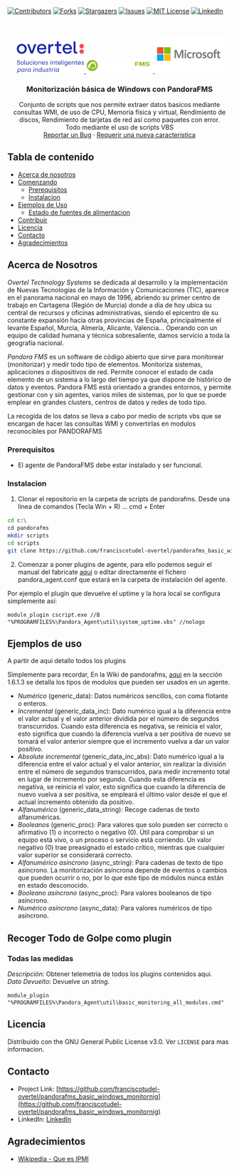 <!-- PROJECT SHIELDS -->
<!--
*** I'm using markdown "reference style" links for readability.
*** Reference links are enclosed in brackets [ ] instead of parentheses ( ).
*** See the bottom of this document for the declaration of the reference variables
*** for contributors-url, forks-url, etc. This is an optional, concise syntax you may use.
*** https://www.markdownguide.org/basic-syntax/#reference-style-links
-->
[![Contributors][contributors-shield]][contributors-url]
[![Forks][forks-shield]][forks-url]
[![Stargazers][stars-shield]][stars-url]
[![Issues][issues-shield]][issues-url]
[![MIT License][license-shield]][license-url]
[![LinkedIn][linkedin-shield]][linkedin-url]



<!-- PROJECT LOGO -->
<br />
<p align="center">
  <a href="https://www.overtel.com">
    <img src="images/overtel-logo.png" alt="Logo Overtel" width="30%" height="30%">
  </a>
  <a href="https://pandorafms.com/">
    <img src="images/pandorafms-logo.png" alt="Logo PandoraFMS" width="30%" height="30%">
  </a>
  <a href="https://www.microsoft.com/">
    <img src="images/microsoft-logo.jpg" alt="Logo Microsoft" width="30%" height="30%">
  </a>
  

  <h3 align="center">Monitorización básica de Windows con PandoraFMS</h3>

  <p align="center">
    Conjunto de scripts que nos permite extraer datos basicos mediante consultas WMI, de uso de CPU, Memoria física y virtual, Rendimiento de discos, Rendimiento de tarjetas de red así como paquetes con error.<br>
	Todo mediante el uso de scripts VBS
    <br />
    <a href="https://github.com/franciscotudel-overtel/pandorafms_basic_windows_monitornig/issues">Reportar un Bug</a>
    ·
    <a href="https://github.com/franciscotudel-overtel/pandorafms_basic_windows_monitornig/issues">Requerir una nueva caracteristica</a>
  </p>
</p>



<!-- TABLE OF CONTENTS -->
## Tabla de contenido

* [Acerca de nosotros](#Acerca-de-nosotros)
* [Comenzando](#Comenzando)
  * [Prerequisitos](#Prerequisitos)
  * [Instalacion](#Instalacion)
* [Ejemplos de Uso](#Ejemplos-de-uso)
  * [Estado de fuentes de alimentacion](#Estado-de-fuentes-de-alimentacion)
* [Contribuir](#contribuir)
* [Licencia](#licencia)
* [Contacto](#contacto)
* [Agradecimientos](#agradecimientos)



<!-- Sobre el proyecto -->
## Acerca de Nosotros
*Overtel Technology Systems* se dedicada al desarrollo y la implementación de Nuevas Tecnologías de la Información y Comunicaciones (TIC), aparece en el panorama nacional en mayo de 1996, abriendo su primer centro de trabajo en Cartagena (Región de Murcia) donde a día de hoy ubica su central de recursos y oficinas administrativas, siendo el epicentro de su constante expansión hacia otras provincias de España, principalmente el levante Español, Murcia, Almería, Alicante, Valencia…
Operando con un equipo de calidad humana y técnica sobresaliente, damos servicio a toda la geografía nacional.

*Pandora FMS* es un software de código abierto que sirve para monitorear (monitorizar) y medir todo tipo de elementos. Monitoriza sistemas, aplicaciones o dispositivos de red. Permite conocer el estado de cada elemento de un sistema a lo largo del tiempo ya que dispone de histórico de datos y eventos. Pandora FMS está orientado a grandes entornos, y permite gestionar con y sin agentes, varios miles de sistemas, por lo que se puede emplear en grandes clusters, centros de datos y redes de todo tipo.

La recogida de los datos se lleva a cabo por medio de scripts vbs que se encargan de hacer las consultas WMI y convertirlas en modulos reconocibles por PANDORAFMS


<!-- COMENZANDO -->


### Prerequisitos

* El agente de PandoraFMS debe estar instalado y ser funcional.

### Instalacion

1. Clonar el repositorio en la carpeta de scripts de pandorafms. Desde una linea de comandos (Tecla Win + R) ... cmd + Enter
```sh
cd c:\
cd pandorafms
mkdir scripts
cd scripts
git clone https://github.com/franciscotudel-overtel/pandorafms_basic_windows_monitornig
```

2. Comenzar a poner plugins de agente, para ello podemos seguir el manual del fabricate [aqui][plugins-agente] o editar directamente el fichero pandora_agent.conf que estará en la carpeta de instalación del agente. 

Por ejemplo el plugin que devuelve el uptime y la hora local se configura simplemente así:
```
module_plugin cscript.exe //B "%PROGRAMFILES%\Pandora_Agent\util\system_uptime.vbs" //nologo
```


<!-- USAGE EXAMPLES -->
## Ejemplos de uso

A partir de aqui detallo todos los plugins

Simplemente para recordar, En la Wiki de pandorafms, [aqui](https://pandorafms.com/docs/index.php?title=Pandora:Documentation_es:Configuracion_Agentes#module_type_.3Ctipo.3E) en la sección 1.6.1.3 se detalla los tipos de modulos que pueden ser usados en un agente.

- *Numérico* (generic_data): Datos numéricos sencillos, con coma flotante o enteros.
- *Incremental* (generic_data_inc): Dato numérico igual a la diferencia entre el valor actual y el valor anterior dividida por el número de segundos transcurridos. Cuando esta diferencia es negativa, se reinicia el valor, esto significa que cuando la diferencia vuelva a ser positiva de nuevo se tomará el valor anterior siempre que el incremento vuelva a dar un valor positivo.
- *Absolute incremental* (generic_data_inc_abs): Dato numérico igual a la diferencia entre el valor actual y el valor anterior, sin realizar la división entre el número de segundos transcurridos, para medir incremento total en lugar de incremento por segundo. Cuando esta diferencia es negativa, se reinicia el valor, esto significa que cuando la diferencia de nuevo vuelva a ser positiva, se empleará el último valor desde el que el actual incremento obtenido da positivo.
- *Alfanumérico* (generic_data_string): Recoge cadenas de texto alfanuméricas.
- *Booleanos* (generic_proc): Para valores que solo pueden ser correcto o afirmativo (1) o incorrecto o negativo (0). Útil para comprobar si un equipo está vivo, o un proceso o servicio está corriendo. Un valor negativo (0) trae preasignado el estado crítico, mientras que cualquier valor superior se considerará correcto.
- *Alfanumérico asíncrono* (async_string): Para cadenas de texto de tipo asíncrono. La monitorización asíncrona depende de eventos o cambios que pueden ocurrir o no, por lo que este tipo de módulos nunca están en estado desconocido.
- *Booleano asíncrono* (async_proc): Para valores booleanos de tipo asíncrono.
- *Numérico asíncrono* (async_data): Para valores numéricos de tipo asíncrono.


## Recoger Todo de Golpe como plugin

### Todas las medidas
*Descripción*:
Obtener telemetria de todos los plugins contenidos aqui.<br>
*Dato Devuelto*:
Devuelve un *string*.<br>

```
module_plugin "%PROGRAMFILES%\Pandora_Agent\util\basic_monitoring_all_modules.cmd"
```


<!-- LICENCIA -->
## Licencia

Distribuido con the GNU General Public License v3.0. Ver `LICENSE` para mas informacion.



<!-- CONTACTO -->
## Contacto

- Project Link: [https://github.com/franciscotudel-overtel/pandorafms_basic_windows_monitornig](https://github.com/franciscotudel-overtel/pandorafms_basic_windows_monitornig)
- LinkedIn: [LinkedIn][linkedin-url]

<!-- AGRADECIMIENTOS -->
## Agradecimientos
* [Wikipedia - Que es IPMI](https://en.wikipedia.org/wiki/Intelligent_Platform_Management_Interface)

<!-- MARKDOWN LINKS & IMAGES -->
<!-- https://www.markdownguide.org/basic-syntax/#reference-style-links -->
[contributors-shield]: https://img.shields.io/github/contributors/franciscotudel-overtel/pandorafms_basic_windows_monitornig.svg?style=flat-square
[contributors-url]: https://github.com/franciscotudel-overtel/pandorafms_basic_windows_monitornig/graphs/contributors
[forks-shield]: https://img.shields.io/github/forks/francisco-tudel-escalona-44076069/pandorafms_basic_windows_monitornig.svg?style=flat-square
[forks-url]: https://github.com/franciscotudel-overtel/pandorafms_basic_windows_monitornig/network/members
[stars-shield]: https://img.shields.io/github/stars/francisco-tudel-escalona-44076069/pandorafms_basic_windows_monitornig.svg?style=flat-square
[stars-url]: https://github.com/franciscotudel-overtel/pandorafms_basic_windows_monitornig/stargazers
[issues-shield]: https://img.shields.io/github/issues/francisco-tudel-escalona-44076069/pandorafms_basic_windows_monitornig.svg?style=flat-square
[issues-url]: https://github.com/franciscotudel-overtel/pandorafms_basic_windows_monitornig/issues
[license-shield]: https://img.shields.io/github/license/francisco-tudel-escalona-44076069/pandorafms_basic_windows_monitornig.svg?style=flat-square
[license-url]: https://github.com/franciscotudel-overtel/pandorafms_basic_windows_monitornig/blob/main/LICENSE
[linkedin-shield]: https://img.shields.io/badge/-LinkedIn-black.svg?style=flat-square&logo=linkedin&colorB=555
[linkedin-url]: https://linkedin.com/in/francisco-tudel-escalona-44076069
[plugins-fms]: https://pandorafms.com/es/pandora-extensiones/
[plugins-agente]: https://pandorafms.com/docs/index.php?title=Pandora:Documentation_es:Anexo_Agent_Plugins

